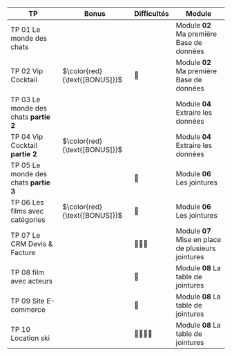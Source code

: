 
|TP| Bonus | Difficultés | Module|
|---|---|---|---|
|TP 01 Le monde des chats | | | Module **02** Ma première Base de données|
|TP 02 Vip Cocktail|$\color{red}{\text{[BONUS]}}$ |:cactus:| Module **02** Ma première Base de données|
|TP 03 Le monde des chats **partie 2** | | |Module **04** Extraire les données|
|TP 04 Vip Cocktail **partie 2** |$\color{red}{\text{[BONUS]}}$ || Module **04** Extraire les données|
|TP 05 Le monde des chats **partie 3** | |:cactus:| Module **06** Les jointures|
|TP 06 Les films avec catégories|$\color{red}{\text{[BONUS]}}$ |:cactus:| Module **06** Les jointures|
|TP 07 Le CRM Devis & Facture| |:cactus::cactus::cactus:|Module **07** Mise en place de plusieurs jointures|
|TP 08 film avec acteurs| |:cactus:|Module **08** La table de jointures|
|TP 09 Site E-commerce| |:cactus:|Module **08** La table de jointures|
|TP 10 Location ski| |:cactus::cactus::cactus::cactus:|Module **08** La table de jointures|